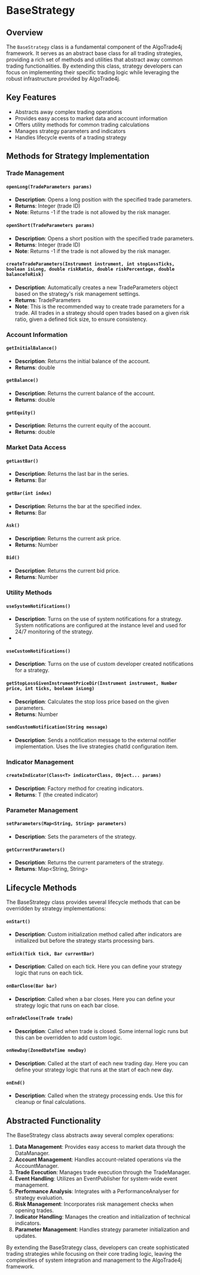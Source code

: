 # BaseStrategy

## Overview

The `BaseStrategy` class is a fundamental component of the AlgoTrade4j framework. It serves as an abstract base class for all trading strategies, providing a rich set of methods and utilities that abstract away common trading functionalities. By extending this class, strategy developers can focus on implementing their specific trading logic while leveraging the robust infrastructure provided by AlgoTrade4j.

## Key Features

- Abstracts away complex trading operations
- Provides easy access to market data and account information
- Offers utility methods for common trading calculations
- Manages strategy parameters and indicators
- Handles lifecycle events of a trading strategy

## Methods for Strategy Implementation

### Trade Management

#### `openLong(TradeParameters params)`

- **Description**: Opens a long position with the specified trade parameters.
- **Returns**: Integer (trade ID)
- **Note**: Returns -1 if the trade is not allowed by the risk manager.

#### `openShort(TradeParameters params)`

- **Description**: Opens a short position with the specified trade parameters.
- **Returns**: Integer (trade ID)
- **Note**: Returns -1 if the trade is not allowed by the risk manager.

#### `createTradeParameters(Instrument instrument, int stopLossTicks, boolean isLong, double riskRatio, double riskPercentage, double balanceToRisk)`

- **Description**: Automatically creates a new TradeParameters object based on the strategy's risk management settings.
- **Returns**: TradeParameters
- **Note**: This is the recommended way to create trade parameters for a trade. All trades in a strategy should open trades based on a given risk ratio, given a defined tick size, to ensure consistency.

### Account Information

#### `getInitialBalance()`

- **Description**: Returns the initial balance of the account.
- **Returns**: double

#### `getBalance()`

- **Description**: Returns the current balance of the account.
- **Returns**: double

#### `getEquity()`

- **Description**: Returns the current equity of the account.
- **Returns**: double

### Market Data Access

#### `getLastBar()`

- **Description**: Returns the last bar in the series.
- **Returns**: Bar

#### `getBar(int index)`

- **Description**: Returns the bar at the specified index.
- **Returns**: Bar

#### `Ask()`

- **Description**: Returns the current ask price.
- **Returns**: Number

#### `Bid()`

- **Description**: Returns the current bid price.
- **Returns**: Number

### Utility Methods

#### `useSystemNotifications()`

- **Description**: Turns on the use of system notifications for a strategy. System notifications are configured at the instance level and used for 24/7 monitoring of the strategy.
-

#### `useCustomNotifications()`

- **Description**: Turns on the use of custom developer created notifications for a strategy.

#### `getStopLossGivenInstrumentPriceDir(Instrument instrument, Number price, int ticks, boolean isLong)`

- **Description**: Calculates the stop loss price based on the given parameters.
- **Returns**: Number

#### `sendCustomNotification(String message)`

- **Description**: Sends a notification message to the external notifier implementation. Uses the live strategies chatId configuration item.

### Indicator Management

#### `createIndicator(Class<T> indicatorClass, Object... params)`

- **Description**: Factory method for creating indicators.
- **Returns**: T (the created indicator)

### Parameter Management

#### `setParameters(Map<String, String> parameters)`

- **Description**: Sets the parameters of the strategy.

#### `getCurrentParameters()`

- **Description**: Returns the current parameters of the strategy.
- **Returns**: Map<String, String>

## Lifecycle Methods

The BaseStrategy class provides several lifecycle methods that can be overridden by strategy implementations:

#### `onStart()`

- **Description**: Custom initialization method called after indicators are initialized but before the strategy starts processing bars.

#### `onTick(Tick tick, Bar currentBar)`

- **Description**: Called on each tick. Here you can define your strategy logic that runs on each tick.

#### `onBarClose(Bar bar)`

- **Description**: Called when a bar closes. Here you can define your strategy logic that runs on each bar close.

#### `onTradeClose(Trade trade)`

- **Description**: Called when trade is closed. Some internal logic runs but this can be overridden to add custom logic.

#### `onNewDay(ZonedDateTime newDay)`

- **Description**: Called at the start of each new trading day. Here you can define your strategy logic that runs at the start of each new day.

#### `onEnd()`

- **Description**: Called when the strategy processing ends. Use this for cleanup or final calculations.

## Abstracted Functionality

The BaseStrategy class abstracts away several complex operations:

1. **Data Management**: Provides easy access to market data through the DataManager.
2. **Account Management**: Handles account-related operations via the AccountManager.
3. **Trade Execution**: Manages trade execution through the TradeManager.
4. **Event Handling**: Utilizes an EventPublisher for system-wide event management.
5. **Performance Analysis**: Integrates with a PerformanceAnalyser for strategy evaluation.
6. **Risk Management**: Incorporates risk management checks when opening trades.
7. **Indicator Handling**: Manages the creation and initialization of technical indicators.
8. **Parameter Management**: Handles strategy parameter initialization and updates.

By extending the BaseStrategy class, developers can create sophisticated trading strategies while focusing on their core trading logic, leaving the complexities of system integration and management to the AlgoTrade4j framework.
